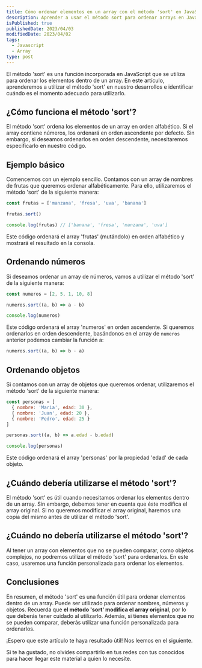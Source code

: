 ```yaml
---
title: Cómo ordenar elementos en un array con el método 'sort' en JavaScript
description: Aprender a usar el método sort para ordenar arrays en JavaScript
isPublished: true
publishedDate: 2023/04/03
modifiedDate: 2023/04/02
tags:
  - Javascript
  - Array
type: post
---
```


El método 'sort' es una función incorporada en JavaScript que se utiliza para ordenar los elementos dentro de un array. En este artículo, aprenderemos a utilizar el método 'sort' en nuestro desarrollos e identificar cuándo es el momento adecuado para utilizarlo.

## ¿Cómo funciona el método 'sort'?

El método 'sort' ordena los elementos de un array en orden alfabético. Si el array contiene números, los ordenará en orden ascendente por defecto. Sin embargo, si deseamos ordenarlos en orden descendente, necesitaremos especificarlo en nuestro código.

## Ejemplo básico

Comencemos con un ejemplo sencillo. Contamos con un array de nombres de frutas que queremos ordenar alfabéticamente. Para ello, utilizaremos el método 'sort' de la siguiente manera:

```jsx
const frutas = ['manzana', 'fresa', 'uva', 'banana']

frutas.sort()

console.log(frutas) // ['banana', 'fresa', 'manzana', 'uva']
```

Este código ordenará el array 'frutas' (mutándolo) en orden alfabético y mostrará el resultado en la consola.

## Ordenando números

Si deseamos ordenar un array de números, vamos a utilizar el método 'sort' de la siguiente manera:

```jsx
const numeros = [2, 5, 1, 10, 8]

numeros.sort((a, b) => a - b)

console.log(numeros)
```

Este código ordenará el array 'numeros' en orden ascendente. Si queremos ordenarlos en orden descendente, basándonos en el array de `numeros` anterior podemos cambiar la función a:

```jsx
numeros.sort((a, b) => b - a)
```

## Ordenando objetos

Si contamos con un array de objetos que queremos ordenar, utilizaremos el método 'sort' de la siguiente manera:

```jsx
const personas = [
  { nombre: 'Maria', edad: 30 },
  { nombre: 'Juan', edad: 20 },
  { nombre: 'Pedro', edad: 25 }
]

personas.sort((a, b) => a.edad - b.edad)

console.log(personas)
```

Este código ordenará el array 'personas' por la propiedad 'edad' de cada objeto.

## ¿Cuándo debería utilizarse el método 'sort'?

El método 'sort' es útil cuando necesitamos ordenar los elementos dentro de un array. Sin embargo, debemos tener en cuenta que éste modifica el array original. Si no queremos modificar el array original, haremos una copia del mismo antes de utilizar el método 'sort'.

## ¿Cuándo no debería utilizarse el método 'sort'?

Al tener un array con elementos que no se pueden comparar, como objetos complejos, no podremos utilizar el método 'sort' para ordenarlos. En este caso, usaremos una función personalizada para ordenar los elementos.

## Conclusiones

En resumen, el método 'sort' es una función útil para ordenar elementos dentro de un array. Puede ser utilizado para ordenar nombres, números y objetos. Recuerda que **el método 'sort' modifica el array original**, por lo que deberás tener cuidado al utilizarlo. Además, si tienes elementos que no se pueden comparar, deberás utilizar una función personalizada para ordenarlos.

¡Espero que este artículo te haya resultado útil! Nos leemos en el siguiente.

Si te ha gustado, no olvides compartirlo en tus redes con tus conocidos para hacer llegar este material a quien lo necesite.
